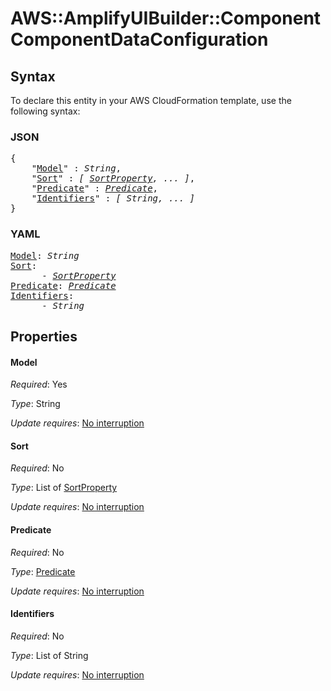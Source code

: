 # AWS::AmplifyUIBuilder::Component ComponentDataConfiguration

## Syntax

To declare this entity in your AWS CloudFormation template, use the following syntax:

### JSON

<pre>
{
    "<a href="#model" title="Model">Model</a>" : <i>String</i>,
    "<a href="#sort" title="Sort">Sort</a>" : <i>[ <a href="sortproperty.md">SortProperty</a>, ... ]</i>,
    "<a href="#predicate" title="Predicate">Predicate</a>" : <i><a href="predicate.md">Predicate</a></i>,
    "<a href="#identifiers" title="Identifiers">Identifiers</a>" : <i>[ String, ... ]</i>
}
</pre>

### YAML

<pre>
<a href="#model" title="Model">Model</a>: <i>String</i>
<a href="#sort" title="Sort">Sort</a>: <i>
      - <a href="sortproperty.md">SortProperty</a></i>
<a href="#predicate" title="Predicate">Predicate</a>: <i><a href="predicate.md">Predicate</a></i>
<a href="#identifiers" title="Identifiers">Identifiers</a>: <i>
      - String</i>
</pre>

## Properties

#### Model

_Required_: Yes

_Type_: String

_Update requires_: [No interruption](https://docs.aws.amazon.com/AWSCloudFormation/latest/UserGuide/using-cfn-updating-stacks-update-behaviors.html#update-no-interrupt)

#### Sort

_Required_: No

_Type_: List of <a href="sortproperty.md">SortProperty</a>

_Update requires_: [No interruption](https://docs.aws.amazon.com/AWSCloudFormation/latest/UserGuide/using-cfn-updating-stacks-update-behaviors.html#update-no-interrupt)

#### Predicate

_Required_: No

_Type_: <a href="predicate.md">Predicate</a>

_Update requires_: [No interruption](https://docs.aws.amazon.com/AWSCloudFormation/latest/UserGuide/using-cfn-updating-stacks-update-behaviors.html#update-no-interrupt)

#### Identifiers

_Required_: No

_Type_: List of String

_Update requires_: [No interruption](https://docs.aws.amazon.com/AWSCloudFormation/latest/UserGuide/using-cfn-updating-stacks-update-behaviors.html#update-no-interrupt)

